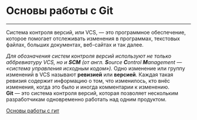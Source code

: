 # Основы работы с Git
----
Система контроля версий, или VCS, — это программное обеспечение, которое помогает отслеживать изменения в программах, текстовых файлах, больших документах, веб-сайтах и так далее. 

_Для обозначения систем контроля версий используют не только аббревиатуру VCS, но и **SCM** (от англ. ***S**ource **C**ontrol **M**anagement* — «система управления исходным кодом»)._
Одно изменение или группу изменений в VCS называют **ревизией** или **версией**. Каждая такая ревизия содержит информацию о том, что изменилось, кто внёс изменения, когда это было и иногда комментарии к изменению.
**Git** — это система контроля версий, которая позволяет нескольким разработчикам одновременно работать над одним продуктом.

[Основы работы с гит](https://www.notion.so/Git-edae4190263046018dd9bb50984074a7 "Ссылка на доп материалы")